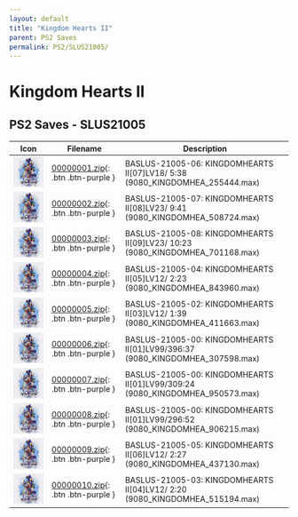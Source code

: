 ```yaml
---
layout: default
title: "Kingdom Hearts II"
parent: PS2 Saves
permalink: PS2/SLUS21005/
---
```

# Kingdom Hearts II

## PS2 Saves - SLUS21005

| Icon | Filename | Description |
|------|----------|-------------|
| ![Kingdom Hearts II](icon0.png) | [00000001.zip](00000001.zip){: .btn .btn-purple } | BASLUS-21005-06: KINGDOMHEARTS II[07]LV18/  5:38 (9080_KINGDOMHEA_255444.max) |
| ![Kingdom Hearts II](icon0.png) | [00000002.zip](00000002.zip){: .btn .btn-purple } | BASLUS-21005-07: KINGDOMHEARTS II[08]LV23/  9:41 (9080_KINGDOMHEA_508724.max) |
| ![Kingdom Hearts II](icon0.png) | [00000003.zip](00000003.zip){: .btn .btn-purple } | BASLUS-21005-08: KINGDOMHEARTS II[09]LV23/ 10:23 (9080_KINGDOMHEA_701168.max) |
| ![Kingdom Hearts II](icon0.png) | [00000004.zip](00000004.zip){: .btn .btn-purple } | BASLUS-21005-04: KINGDOMHEARTS II[05]LV12/  2:23 (9080_KINGDOMHEA_843960.max) |
| ![Kingdom Hearts II](icon0.png) | [00000005.zip](00000005.zip){: .btn .btn-purple } | BASLUS-21005-02: KINGDOMHEARTS II[03]LV12/  1:39 (9080_KINGDOMHEA_411663.max) |
| ![Kingdom Hearts II](icon0.png) | [00000006.zip](00000006.zip){: .btn .btn-purple } | BASLUS-21005-00: KINGDOMHEARTS II[01]LV99/396:37 (9080_KINGDOMHEA_307598.max) |
| ![Kingdom Hearts II](icon0.png) | [00000007.zip](00000007.zip){: .btn .btn-purple } | BASLUS-21005-00: KINGDOMHEARTS II[01]LV99/309:24 (9080_KINGDOMHEA_950573.max) |
| ![Kingdom Hearts II](icon0.png) | [00000008.zip](00000008.zip){: .btn .btn-purple } | BASLUS-21005-00: KINGDOMHEARTS II[01]LV99/296:52 (9080_KINGDOMHEA_906215.max) |
| ![Kingdom Hearts II](icon0.png) | [00000009.zip](00000009.zip){: .btn .btn-purple } | BASLUS-21005-05: KINGDOMHEARTS II[06]LV12/  2:27 (9080_KINGDOMHEA_437130.max) |
| ![Kingdom Hearts II](icon0.png) | [00000010.zip](00000010.zip){: .btn .btn-purple } | BASLUS-21005-03: KINGDOMHEARTS II[04]LV12/  2:20 (9080_KINGDOMHEA_515194.max) |
